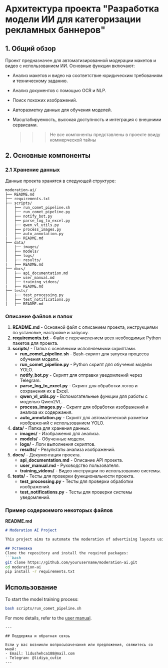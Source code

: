 # Архитектура проекта "Разработка модели ИИ для категоризации рекламных баннеров"

## 1. Общий обзор
Проект предназначен для автоматизированной модерации макетов и видео с использованием ИИ. Основные функции включают:
- Анализ макетов и видео на соответствие юридическим требованиям и техническому заданию.
- Анализ документов с помощью OCR и NLP.
- Поиск похожих изображений.
- Авторазметку данных для обучения моделей.
- Масштабируемость, высокая доступность и интеграция с внешними сервисами.

  >>> Не все компоненты представлены в проекте ввиду коммерческой тайны 

## 2. Основные компоненты

### 2.1 Хранение данных
Данные проекта хранятся в следующей структуре:

```
moderation-ai/
├── README.md
├── requirements.txt
├── scripts/
│   ├── run_comet_pipeline.sh
│   ├── run_comet_pipeline.py
│   ├── notify_bot.py
│   ├── parse_log_to_excel.py
│   ├── qwen_vl_utils.py
│   ├── process_images.py
│   ├── auto_annotation.py
|   ├── README.md
├── data/
│   ├── images/
│   ├── models/
│   ├── logs/
│   ├── results/
|   ├── README.md
├── docs/
│   ├── api_documentation.md
│   ├── user_manual.md
│   ├── training_videos/
|   ├── README.md
├── tests/
│   ├── test_processing.py
│   ├── test_notifications.py
|   ├── README.md
```

### Описание файлов и папок

1. **README.md** - Основной файл с описанием проекта, инструкциями по установке, настройке и запуску.
2. **requirements.txt** - Файл с перечислением всех необходимых Python пакетов для проекта.
3. **scripts/** - Папка с основными исполняемыми скриптами.
   - **run_comet_pipeline.sh** - Bash-скрипт для запуска процесса обучения модели.
   - **run_comet_pipeline.py** - Python скрипт для обучения модели YOLO.
   - **notify_bot.py** - Скрипт для отправки уведомлений через Telegram.
   - **parse_log_to_excel.py** - Скрипт для обработки логов и сохранения их в Excel.
   - **qwen_vl_utils.py** - Вспомогательные функции для работы с моделью Qwen2VL.
   - **process_images.py** - Скрипт для обработки изображений и анализа их содержания.
   - **auto_annotation.py** - Скрипт для автоматической разметки изображений с использованием YOLO.
4. **data/** - Папка для хранения данных.
   - **images/** - Изображения для анализа.
   - **models/** - Обученные модели.
   - **logs/** - Логи выполнения скриптов.
   - **results/** - Результаты анализа изображений.
5. **docs/** - Документация проекта.
   - **api_documentation.md** - Описание API проекта.
   - **user_manual.md** - Руководство пользователя.
   - **training_videos/** - Видео инструкции по использованию системы.
6. **tests/** - Тесты для проверки функциональности проекта.
   - **test_processing.py** - Тесты для проверки обработки изображений.
   - **test_notifications.py** - Тесты для проверки системы уведомлений.

### Пример содержимого некоторых файлов

**README.md**
```markdown
# Moderation AI Project

This project aims to automate the moderation of advertising layouts using AI technologies.

## Установка
Clone the repository and install the required packages:
```bash
git clone https://github.com/yourusername/moderation-ai.git
cd moderation-ai
pip install -r requirements.txt
```

## Использование
To start the model training process:
```bash
bash scripts/run_comet_pipeline.sh
```

For more details, refer to the [user manual](docs/README.md).
```
---

## Поддержка и обратная связь

Если у вас возникли вопросызачечания или предложения, свяжитесь со мной:
- Email: lidushehca188@mail.com
- Telegram: @lidiya_cutie
---
